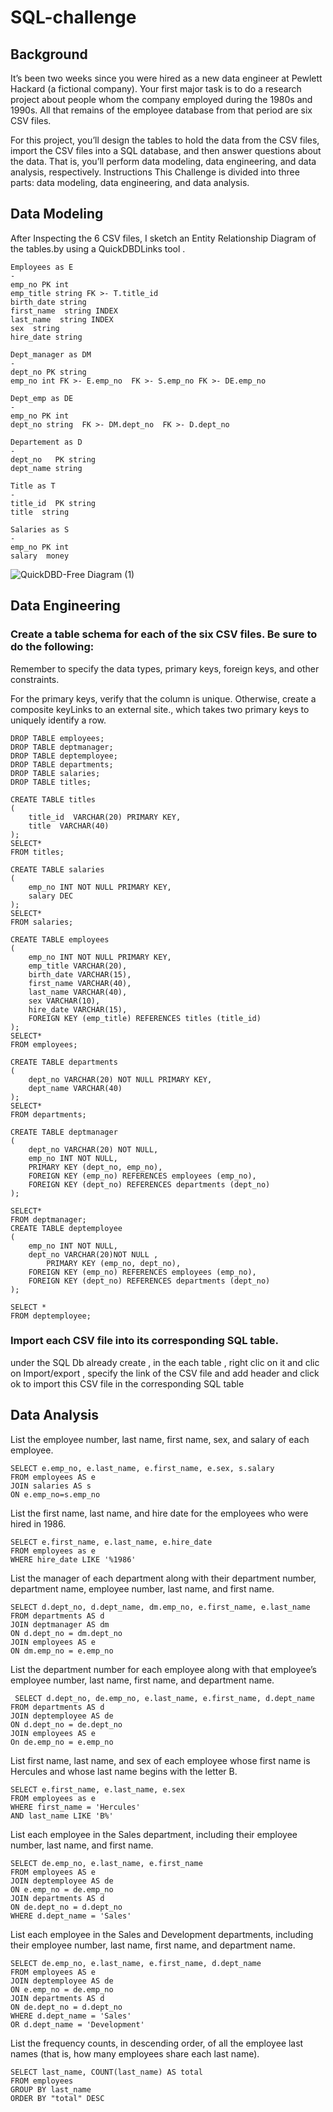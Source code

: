 # SQL-challenge

  ## Background
It’s been two weeks since you were hired as a new data engineer at Pewlett Hackard (a fictional company). 
Your first major task is to do a research project about people whom the company employed during the 1980s and 1990s.
All that remains of the employee database from that period are six CSV files.

For this project, you’ll design the tables to hold the data from the CSV files, import the CSV files into a SQL database, and then answer questions about the data. 
That is, you’ll perform data modeling, data engineering, and data analysis, respectively.
Instructions
This Challenge is divided into three parts: data modeling, data engineering, and data analysis.

## Data Modeling
After Inspecting  the 6 CSV files, I sketch an Entity Relationship Diagram of the tables.by using a  QuickDBDLinks tool .
```
Employees as E
-
emp_no PK int
emp_title string FK >- T.title_id
birth_date string
first_name  string INDEX
last_name  string INDEX
sex  string
hire_date string 

Dept_manager as DM
-
dept_no PK string
emp_no int FK >- E.emp_no  FK >- S.emp_no FK >- DE.emp_no

Dept_emp as DE
-
emp_no PK int
dept_no string  FK >- DM.dept_no  FK >- D.dept_no

Departement as D
-
dept_no   PK string
dept_name string 

Title as T
-
title_id  PK string
title  string

Salaries as S
-
emp_no PK int
salary  money
```

![QuickDBD-Free Diagram (1)](https://github.com/fahr-khadija/sql-challenge/assets/100168693/249c88a1-6b99-457e-adee-37f0cdd3a97c)


## Data Engineering
### Create a table schema for each of the six CSV files. Be sure to do the following:

Remember to specify the data types, primary keys, foreign keys, and other constraints.

For the primary keys, verify that the column is unique. Otherwise, create a composite keyLinks to an external site., which takes two primary keys to uniquely identify a row.
```
DROP TABLE employees;
DROP TABLE deptmanager;
DROP TABLE deptemployee;
DROP TABLE departments;
DROP TABLE salaries;
DROP TABLE titles;

CREATE TABLE titles
(
	title_id  VARCHAR(20) PRIMARY KEY,
	title  VARCHAR(40)
);
SELECT* 
FROM titles;

CREATE TABLE salaries
(
	emp_no INT NOT NULL PRIMARY KEY,
	salary DEC
);
SELECT* 
FROM salaries;

CREATE TABLE employees
(
	emp_no INT NOT NULL PRIMARY KEY,
	emp_title VARCHAR(20),
	birth_date VARCHAR(15),
	first_name VARCHAR(40),
	last_name VARCHAR(40),
	sex VARCHAR(10),
	hire_date VARCHAR(15),
	FOREIGN KEY (emp_title) REFERENCES titles (title_id)
);
SELECT* 
FROM employees;

CREATE TABLE departments
(
	dept_no VARCHAR(20) NOT NULL PRIMARY KEY,
	dept_name VARCHAR(40)
);
SELECT* 
FROM departments;

CREATE TABLE deptmanager
(
	dept_no VARCHAR(20) NOT NULL,
	emp_no INT NOT NULL,
	PRIMARY KEY (dept_no, emp_no),
	FOREIGN KEY (emp_no) REFERENCES employees (emp_no),
	FOREIGN KEY (dept_no) REFERENCES departments (dept_no)
);

SELECT* 
FROM deptmanager;
CREATE TABLE deptemployee
(
	emp_no INT NOT NULL,
	dept_no VARCHAR(20)NOT NULL ,
        PRIMARY KEY (emp_no, dept_no),
	FOREIGN KEY (emp_no) REFERENCES employees (emp_no),
	FOREIGN KEY (dept_no) REFERENCES departments (dept_no)
);

SELECT * 
FROM deptemployee;
```
### Import each CSV file into its corresponding SQL table.
under the SQL Db already create , in the each table , right clic on it and clic on Import/export , specify the link of the CSV file and add header  and click ok  to import this CSV file in the corresponding SQL table 


## Data Analysis
List the employee number, last name, first name, sex, and salary of each employee.
```
SELECT e.emp_no, e.last_name, e.first_name, e.sex, s.salary 
FROM employees AS e
JOIN salaries AS s
ON e.emp_no=s.emp_no
```
List the first name, last name, and hire date for the employees who were hired in 1986.
```
SELECT e.first_name, e.last_name, e.hire_date
FROM employees as e
WHERE hire_date LIKE '%1986'
```
List the manager of each department along with their department number, department name, employee number, last name, and first name.
```
SELECT d.dept_no, d.dept_name, dm.emp_no, e.first_name, e.last_name
FROM departments AS d
JOIN deptmanager AS dm
ON d.dept_no = dm.dept_no
JOIN employees AS e
ON dm.emp_no = e.emp_no
```
List the department number for each employee along with that employee’s employee number, last name, first name, and department name.
```
 SELECT d.dept_no, de.emp_no, e.last_name, e.first_name, d.dept_name
FROM departments AS d
JOIN deptemployee AS de
ON d.dept_no = de.dept_no
JOIN employees AS e
On de.emp_no = e.emp_no

```
List first name, last name, and sex of each employee whose first name is Hercules and whose last name begins with the letter B.
```
SELECT e.first_name, e.last_name, e.sex
FROM employees as e
WHERE first_name = 'Hercules'
AND last_name LIKE 'B%'
```
List each employee in the Sales department, including their employee number, last name, and first name.
```
SELECT de.emp_no, e.last_name, e.first_name
FROM employees AS e
JOIN deptemployee AS de
ON e.emp_no = de.emp_no
JOIN departments AS d
ON de.dept_no = d.dept_no
WHERE d.dept_name = 'Sales'
```
List each employee in the Sales and Development departments, including their employee number, last name, first name, and department name.
```
SELECT de.emp_no, e.last_name, e.first_name, d.dept_name
FROM employees AS e
JOIN deptemployee AS de
ON e.emp_no = de.emp_no
JOIN departments AS d
ON de.dept_no = d.dept_no
WHERE d.dept_name = 'Sales'
OR d.dept_name = 'Development'
```
List the frequency counts, in descending order, of all the employee last names (that is, how many employees share each last name).
```
SELECT last_name, COUNT(last_name) AS total 
FROM employees
GROUP BY last_name 
ORDER BY "total" DESC
```
